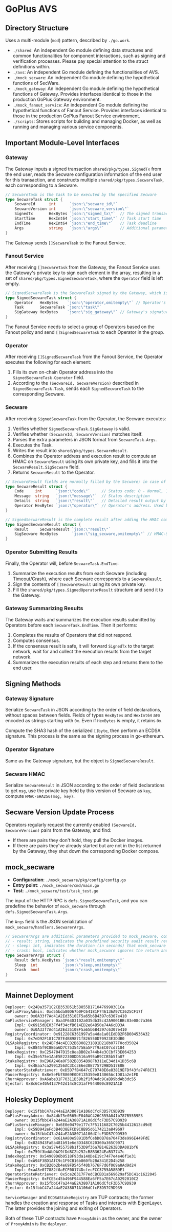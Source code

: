 # GoPlus AVS

## Directory Structure

Uses a multi-module (`mod`) pattern, described by `./go.work`.

- `./shared`: An independent Go module defining data structures and common functionalities for component interactions, such as signing and verification processes. Please pay special attention to the struct definitions within.
- `./avs`: An independent Go module defining the functionalities of AVS.
- `./mock_secware`: An independent Go module defining the hypothetical functions of SecWare.
- `./mock_gateway`: An independent Go module defining the hypothetical functions of Gateway. Provides interfaces identical to those in the production GoPlus Gateway environment.
- `./mock_fanout_service`: An independent Go module defining the hypothetical functions of Fanout Service. Provides interfaces identical to those in the production GoPlus Fanout Service environment.
- `./scripts`: Stores scripts for building and managing Docker, as well as running and managing various service components.

## Important Module-Level Interfaces

### Gateway

The Gateway inputs a signed transaction `shared/pkg/types.SignedTx` from the end user, reads the Secware configuration information of the end user for this transaction, and constructs multiple `shared/pkg/types.SecwareTask`, each corresponding to a Secware.

```go
// SecwareTask is the task to be executed by the specified Secware
type SecwareTask struct {
    SecwareId      int      `json:\"secware_id\"`
    SecwareVersion int      `json:\"secware_version\"`
    SignedTx       HexBytes `json:\"signed_tx\"`  // The signed transaction to be sent to the target chain
    StartTime      HexInt64 `json:\"start_time\"` // Task start time
    EndTime        HexInt64 `json:\"end_time\"`   // Task deadline
    Args           string   `json:\"args\"`       // Additional parameters required by specific Secware, in JSON string format
}
```

The Gateway sends `[]SecwareTask` to the Fanout Service.

### Fanout Service

After receiving `[]SecwareTask` from the Gateway, the Fanout Service uses the Gateway's private key to sign each element in the array, resulting in a set of `shared/pkg/types.SignedSecwareTask`, where the `Operator` field is left empty.

```go
// SignedSecwareTask is the SecwareTask signed by the Gateway, which is the complete input for the Secware
type SignedSecwareTask struct {
    Operator   HexBytes    `json:\"operator,omitempty\"` // Operator's address
    Task       SecwareTask `json:\"task\"`
    SigGateway HexBytes    `json:\"sig_gateway\"` // Gateway's signature on the Task
}
```

The Fanout Service needs to select a group of Operators based on the Fanout policy and send `[]SignedSecwareTask` to each Operator in the group.

### Operator

After receiving `[]SignedSecwareTask` from the Fanout Service, the Operator executes the following for each element:

1. Fills its own on-chain Operator address into the `SignedSecwareTask.Operator` field.
2. According to the `(SecwareId, SecwareVersion)` described in `SignedSecwareTask.Task`, sends each `SignedSecwareTask` to the corresponding Secware.

### Secware

After receiving `SignedSecwareTask` from the Operator, the Secware executes:

1. Verifies whether `SignedSecwareTask.SigGateway` is valid.
2. Verifies whether `(SecwareId, SecwareVersion)` matches itself.
3. Parses the extra parameters in JSON format from `SecwareTask.Args`.
4. Executes the Task.
5. Writes the result into `shared/pkg/types.SecwareResult`.
6. Combines the Operator address and execution result to compute an HMAC on `SecwareResult` using its own private key, and fills it into the `SecwareResult.SigSecware` field.
7. Returns `SecwareResult` to the Operator.

```go
// SecwareResult fields are normally filled by the Secware; in case of Timeout/Crash, they are filled by the Operator.
type SecwareResult struct {
    Code     int      `json:\"code\"`     // Status code: 0 - Normal, 1 - Timeout, 2 - Crash, >=3 - Used freely by Secware to indicate various unsafe states of the transaction
    Message  string   `json:\"message\"`  // Status description
    Details  string   `json:\"result\"`   // Detailed result output by Secware in JSON string format. Even if empty, should be filled with an empty JSON '{}'
    Operator HexBytes `json:\"operator\"` // Operator's address. Used by Secware to generate HMAC
}

// SignedSecwareResult is the complete result after adding the HMAC computed by Secware
type SignedSecwareResult struct {
    Result     SecwareResult `json:\"result\"`
    SigSecware HexBytes      `json:\"sig_secware,omitempty\"` // HMAC-SHA256 computed from SecwareResult and Secware's private key
}
```

### Operator Submitting Results

Finally, the Operator will, before `SecwareTask.EndTime`:

1. Summarize the execution results from each Secware (including Timeout/Crash), where each Secware corresponds to a `SecwareResult`.
2. Sign the contents of `[]SecwareResult` using its own private key.
3. Fill the `shared/pkg/types.SignedOperatorResult` structure and send it to the Gateway.

### Gateway Summarizing Results

The Gateway waits and summarizes the execution results submitted by Operators before each `SecwareTask.EndTime`. Then it performs:

1. Completes the results of Operators that did not respond.
2. Computes consensus.
3. If the consensus result is safe, it will forward `SignedTx` to the target network, wait for and collect the execution results from the target network.
4. Summarizes the execution results of each step and returns them to the end user.

## Signing Methods

### Gateway Signature

Serialize `SecwareTask` in JSON according to the order of field declarations, without spaces between fields. Fields of types `HexBytes` and `HexInt64` are encoded as strings starting with `0x`. Even if `HexBytes` is empty, it retains `0x`.

Compute the SHA3 hash of the serialized `[]byte`, then perform an ECDSA signature. This process is the same as the signing process in go-ethereum.

### Operator Signature

Same as the Gateway signature, but the object is `SignedSecwareResult`.

### Secware HMAC

Serialize `SecwareResult` in JSON according to the order of field declarations to get `msg`, use the private key held by this version of Secware as `key`, compute `HMAC-SHA256(msg, key)`.

## Secware Version Update Process

Operators regularly request the currently enabled `(SecwareId, SecwareVersion)` pairs from the Gateway, and find:

- If there are pairs they don't hold, they pull the Docker images.
- If there are pairs they've already started but are not in the list returned by the Gateway, they shut down the corresponding Docker compose.

## mock_secware

- **Configuration**: `./mock_secware/pkg/config/config.go`
- **Entry point**: `./mock_secware/cmd/main.go`
- **Test**: `./mock_secware/test/task_test.go`

The input of the HTTP RPC is `defs.SignedSecwareTask`, and you can predefine the behavior of `mock_secware` through `defs.SignedSecwareTask.Args`.

The `Args` field is the JSON serialization of `mock_secware/handlers.SecwarerArgs`.

```go
// SecwarerArgs are additional parameters provided to mock_secware, coming from SignedSecwareTask.Task.Args (JSON)
// - result: string, indicates the predefined security audit result returned by mock_secware, used for debugging, such as \"Yes\", \"No\", etc.
// - sleep: int, indicates the duration (in seconds) that mock_secware waits before executing actions
// - crash: bool, indicates whether mock_secware ignores the return and actively crashes
type SecwarerArgs struct {
    Result defs.HexBytes `json:\"result,omitempty\"`
    Sleep  int           `json:\"sleep,omitempty\"`
    Crash  bool          `json:\"crash,omitempty\"`
}
```

---

## Mainnet Deployment

```
Deployer: 0x24Da3571C2CB353D51b5B855B17104769983C1Ca
GoPlusProxyAdmin: 0xd55bda80D67b0FC64181F746136A97C3625CF17f
    owner: 0x0A33f7Ad41A2Ed3510EF5a65b6B4397c6307e410
GoPlusServiceManager: 0xa3F64D3102a035db35c42A9001BBc83e08c7a366
    Impl: 0x6915dDE03Ff4f34cfB614ED2e64B50e74A6cDD3A
    owner: 0x0A33f7Ad41A2Ed3510EF5a65b6B4397c6307e410
RegistryCoordinator: 0x91228C6361997a5a4da1a01EdDB2F6B604536A32
    Impl: 0x7eD92F181C787E4B89871f826550D70923E3DdB0
BLSApkRegistry: 0x24BFd4c4ECD2B6D08231891D218b077F0cd35024
    Impl: 0x0845f9C8B6a6D7C7535475Ea5F7f9aEC07cd7184
IndexRegistry: 0xC2547047D15c8eaBB02e744b4e3CCbf73E064253
    Impl: 0x35e575e1AaE5E22300DD516a995aB9CCB5b5fa07
StakeRegistry: 0xE96A246a0F582B8354B98Fb311eE34d141D35c6B
    Impl: 0x4Eaa7ca2991256AC3Cc3E6e38E775729BD517E0E
OperatorStateRetriever: 0xD5D7fB4647cE79740E6e83819EFDf43fa74F8C31
PauserRegistry: 0xBe5eFb78869E0DE135350e813065Ac1D81a2e1FD
ChurnApprover: 0xA6abe31F70311B59b2f1f0Adc9CaBD9bdAb3dc55
Ejector: 0xBc6Ce40A4137F42d14c8CD1afF944000c8921A1D
```

## Holesky Deployment

```
Deployer: 0x15fbbC47a244aE2A38071A106dCfcF3D57C9D939
GoPlusProxyAdmin: 0x84db75e0565dF040AC426C555A041b787B5559E3
    owner: 0x15fbbC47a244aE2A38071A106dCfcF3D57C9D939
GoPlusServiceManager: 0x6E0e0479e177c7F5111682C7025b4412613cd9dE
    Impl: 0x59D942eFd3B4038EFCD9C8B95d6174213a849697
    owner: 0x15fbbC47a244aE2A38071A106dCfcF3D57C9D939
RegistryCoordinator: 0x61AA80e5891DbfCebD0B78a704F3de996E449FdE
    Impl: 0x024943FaEa481b91e6e3D348C620360a365C9071
BLSApkRegistry: 0x3a57A455758b1f53D9f36a7B14E263B3DA081bf6
    Impl: 0x759f3bdAbDAC9fDd8C2b252cB8B3624EaB37747c
IndexRegistry: 0x54909D6b0518F93da140DeE19c74F7e4e46f1e31
    Impl: 0xA94F3BD1AfC9c1F9CB16b860fb2BA341E2D4b258
StakeRegistry: 0xCB20b2b4e69FD545f40b7676F7d6f069a0Ad9d24
    Impl: 0xaA3e077882f0aECF00174DcfecFCC3755A58B9E1
OperatorStateRetriever: 0x5ce26317F7edCBCBD1a569629af5DC41c1622045
PauserRegistry: 0xFCE5c45b496F944588Ea6fF5a7E67cA0292010C2
ChurnApprover: 0x15fbbC47a244aE2A38071A106dCfcF3D57C9D939
Ejector: 0x15fbbC47a244aE2A38071A106dCfcF3D57C9D939
```

`ServiceManager` and `ECDSAStakeRegistry` are TUP contracts; the former handles the creation and response of Tasks and interacts with EigenLayer. The latter provides the joining and exiting of Operators.

Both of these TUP contracts have `ProxyAdmin` as the owner, and the owner of `ProxyAdmin` is the `deployer`.
                    